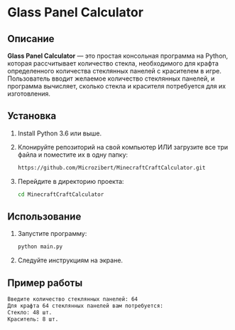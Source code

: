 # Glass Panel Calculator

## Описание

**Glass Panel Calculator** — это простая консольная программа на Python, которая рассчитывает количество стекла, необходимого для крафта определенного количества стеклянных панелей с красителем в игре. Пользователь вводит желаемое количество стеклянных панелей, и программа вычисляет, сколько стекла и красителя потребуется для их изготовления.

## Установка

1. Install Python 3.6 или выше.

2. Клонируйте репозиторий на свой компьютер ИЛИ загрузите все три файла и поместите их в одну папку:

    ```bash
    https://github.com/Microzibert/MinecraftCraftCalculator.git
    ```

3. Перейдите в директорию проекта:

    ```bash
    cd MinecraftCraftCalculator
    ```

## Использование

1. Запустите программу:

    ```bash
    python main.py
    ```

2. Следуйте инструкциям на экране.

## Пример работы

```bash
Введите количество стеклянных панелей: 64
Для крафта 64 стеклянных панелей вам потребуется:
Стекло: 48 шт.
Краситель: 8 шт.
